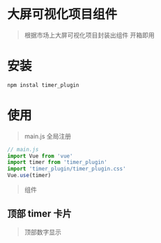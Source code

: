 # 大屏可视化项目组件
> 根据市场上大屏可视化项目封装出组件 开箱即用

# 安装
```js
npm instal timer_plugin
```

# 使用
> main.js 全局注册
```js
// main.js
import Vue from 'vue'
import timer from 'timer_plugin'
import 'timer_plugin/timer_plugin.css'
Vue.use(timer)
```
> 组件

## 顶部 timer 卡片
> 顶部数字显示
